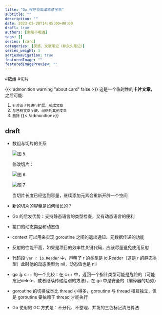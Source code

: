 ```yaml
---
title: "Go 程序员面试笔试宝典"
subtitle: ""
description: ""
date: 2023-05-28T14:45:00+08:00
draft: true
authors: [索隆不喝酒]
tags: []
series: [card]
categories: [灵感、文献笔记（非永久笔记）]
series_weight: 1
seriesNavigation: true
featuredImage: ""
featuredImagePreview: ""
---
```

<!--more-->
#数组 #切片

{{< admonition warning "about card" false >}}
这是一个临时性的**卡片文章**，之后可能:
1. `针对该卡片进行扩展，形成文章`
2. `与已有文章关联，组织到其他文章`
3. `删除`
{{< /admonition>}}


## draft

- 数组与切片的关系

    ![图 5](images/posts/20230528-153032089.png)  

    修改切片：

    ![图 6](images/posts/20230528-153043313.png)  

    ![图 7](images/posts/20230528-153102978.png)  

    当切片长度已经达到容量，继续添加元素会重新开辟一个空间

- 新的切片的容量是如何增长的？

- Go 的后发优势：支持静态语言的类型检查，又有动态语言的便利

- 接口的动态类型和动态值

- context 可以用来实现 goroutine 之间的退出通知、元数据传递的功能

- 反射的性能不高，如果是项目的效率性关键代码，应该尽量避免使用反射

- 代码段 `var r io.Reader` 中，声明了 r 的类型是 io.Reader（这是 r 的静态类型）此时他的动态类型为 nil，动态值也是 nil

- go 与 c++ 的一个比较：在 c++ 中，返回一个指针类型可能是危险的（可能忘记delete、或者继续传递给别的方法），在 go 中是安全的（编译器的功劳）

- goroutine 的切换成本比 thread 小得多，goroutine 与 thread 相互独立，但是 goroutine 要依赖于 thread 才能执行

- Go 使用的 GC 方式是：不分代、不整理、并发的三色标记清扫算法